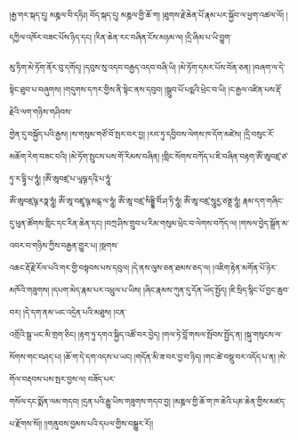﻿  
།རྒྱ་གར་སྐད་དུ། མཎྜལ་བི་དཧིཿ། བོད་སྐད་དུ། མཎྜལ་གྱི་ཆོ་ག། །ཐུགས་རྗེ་ཆེན་པོ་རྣམ་པར་སྐྱོབ་ལ་ཕྱག་འཚལ་ལོ། །དཀྱིལ་འཁོར་བཟང་པོས་ཉིད་དང། །རིན་ཆེན་རང་བཞིན་ངོས་མཉམ་ལ། །དྲི་ཞིམ་པ་ཡི་བྱུག་  
  
མུ་ཏིག་མེ་ཏོག་ནོར་བུ་དགོད། །དབུས་སུ་འདབ་བརྒྱད་འདབ་བཞི་ཡི། །མེ་ཏོག་དམར་པོས་བོན་ཅན། །བཞག་ལ་དེ་སྟེང་ཐུབ་པ་བཞུགས། །གདུགས་དཀར་གྱིས་ནི་སྟེང་ནས་དབུབ། །སྒྲུབ་པོ་པདྨའི་ཕྲེང་བ་ཡི། །ང་རྒྱལ་འཛིན་པས་རྡོ་རྗེའི་ལག་གཉིས་གཤིབས་  
གྱེན་དུ་བསྐྱོད་པའི་རྒྱས། །ས་གསུམ་གཙོ་བོ་སྤར་བར་བྱ། །རབ་ཏུ་དབྱིབས་ལེགས་ཁ་དོག་མཛེས། །དྲི་བསུང་རོ་མཆོག་རེག་བཟང་བའི། །མེ་ཏོག་སྤུངས་པས་གོ་རིམས་བཞིན། །གླིང་སོགས་བཀོད་པ་ཇི་བཞིན་བརྟག་ཨོཾ་ཨཱབཛྲ་ཙ་ཏུ་ར་དྷཱི་པ་ཧཱུཾ། །ཨོཾ་ཨཱབཛྲ་པ་ཡཱཥྚ་དའྭི་པ་ཧཱུཾ་  
ཨོཾ་ཨཱབཛྲཥྚ་རཏྣ་ཧཱུཾ། ཨོཾ་ཨཱ་བཛྲཱ་ཥྚ་མངྒ་ལ་ཧཱུཾ། ཨོཾ་ཨཱ་བཛྲ་སིདྡྷི་བིཾ་ཤ་ཏི་ཧཱུཾ། ཨོཾ་ཨཱ་བཛྲ་སཱུརྱ་ཙནྡྲ་ཧཱུཾ། རྣམ་དག་གཞིང་དུ་ཕུན་ཚོགས་གླིང་དང་རིན་ཆེན་དང། །བཀྲ་ཤིས་གྲུབ་པ་རིམ་གསུམ་ཕྲེང་བ་ལེགས་བཀོད་ལ། །གསལ་བྱེད་སྒྲོན་མ་འབར་བ་གཉིས་ཀྱིས་བརྒྱན་གྱུར་པ། །སྔགས་  
འཆང་རྡོ་རྗེ་རོལ་པའི་གར་གྱི་བསྟབས་པས་དབུལ། །དེ་ནས་ལུས་ཅན་ཐམས་ཅད་ལ། །འཇིག་རྟེན་མགོན་པོ་ཉེར་མཁོའི་གཟུགས། །དཔག་མེད་རྣམ་པར་འཕྲུལ་པ་ཡིས། །ཞིང་རྣམས་ཀུན་དུ་དོན་ཡོད་སྤྱོད། །ཇི་སྲིད་སྙིང་པོ་བྱང་ཆུབ་བར། །དེ་དག་ནམ་ཡང་འདྲེན་པའི་མཐུས། །ངན་  
འགྲོའི་སྒྲ་ཡང་མི་གྲག་ཅིང། །རྟག་ཏུ་དགའ་སྐྱིད་འཚོ་བར་བྱེད། །གལ་ཏེ་བློ་གསལ་སྤོབས་སྤྱོད་ན། །སྐུ་གསུངས་ལ་སོགས་གང་བཤད་པ། །ཆོ་ག་དེ་དག་འདས་པ་ཡང། །གདོན་མི་ཟ་བར་བྱ་བ་ཉིད། །གང་ཚེ་བསྡུ་བར་འདོད་པ་ན། །སེ་གོལ་བརྡབས་པས་སྤར་བྱས་ལ། བཟོད་པར་  
གསོལ་དང་སྨོན་ལམ་གདབ། །དྲན་པའི་རྒྱུ་ཡིས་གཟུགས་གདབ་བྱ། །མཎྜལ་གྱི་ཆོ་ག་ཁ་ཆེའི་པཎ་ཆེན་གྱིས་མཛད་པ་རྫོགས་སོ།། །།གནུབས་བྱམས་པའི་དཔལ་གྱིས་བསྒྱུར་རོ།།  
  
  

